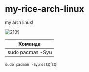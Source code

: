 # my-rice-arch-linux
my arch linux!


![2109](https://user-images.githubusercontent.com/127678638/224560547-17d2ee5f-f687-4871-9f01-60c1de6f4c26.jpg)

| Команда |
| ------- |
| sudo pacman -Syu |

`sudo pacman -Syu`
`ss`sq`sq
